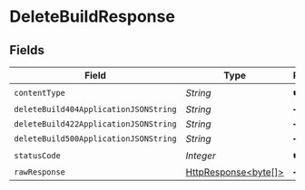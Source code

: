 # DeleteBuildResponse


## Fields

| Field                                                                                                                    | Type                                                                                                                     | Required                                                                                                                 | Description                                                                                                              |
| ------------------------------------------------------------------------------------------------------------------------ | ------------------------------------------------------------------------------------------------------------------------ | ------------------------------------------------------------------------------------------------------------------------ | ------------------------------------------------------------------------------------------------------------------------ |
| `contentType`                                                                                                            | *String*                                                                                                                 | :heavy_check_mark:                                                                                                       | N/A                                                                                                                      |
| `deleteBuild404ApplicationJSONString`                                                                                    | *String*                                                                                                                 | :heavy_minus_sign:                                                                                                       | N/A                                                                                                                      |
| `deleteBuild422ApplicationJSONString`                                                                                    | *String*                                                                                                                 | :heavy_minus_sign:                                                                                                       | N/A                                                                                                                      |
| `deleteBuild500ApplicationJSONString`                                                                                    | *String*                                                                                                                 | :heavy_minus_sign:                                                                                                       | N/A                                                                                                                      |
| `statusCode`                                                                                                             | *Integer*                                                                                                                | :heavy_check_mark:                                                                                                       | N/A                                                                                                                      |
| `rawResponse`                                                                                                            | [HttpResponse<byte[]>](https://docs.oracle.com/en/java/javase/11/docs/api/java.net.http/java/net/http/HttpResponse.html) | :heavy_minus_sign:                                                                                                       | N/A                                                                                                                      |